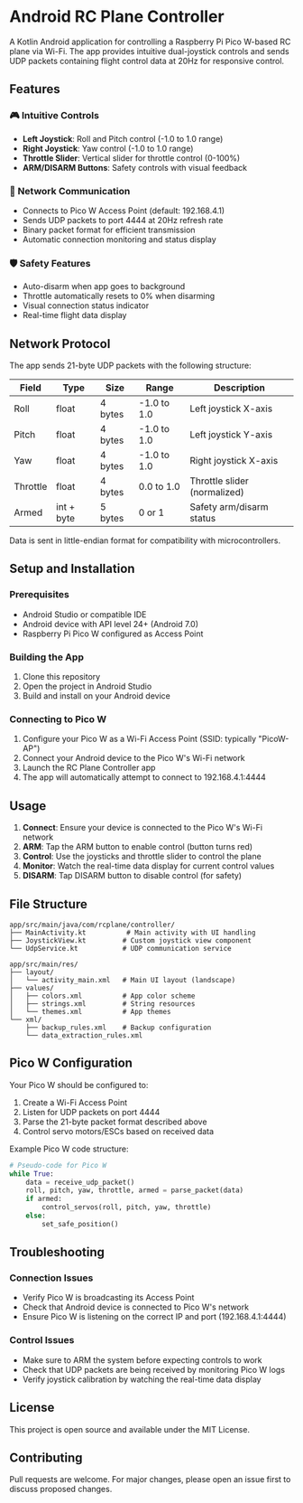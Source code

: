 # Android RC Plane Controller

A Kotlin Android application for controlling a Raspberry Pi Pico W-based RC plane via Wi-Fi. The app provides intuitive dual-joystick controls and sends UDP packets containing flight control data at 20Hz for responsive control.

## Features

### 🎮 Intuitive Controls
- **Left Joystick**: Roll and Pitch control (-1.0 to 1.0 range)
- **Right Joystick**: Yaw control (-1.0 to 1.0 range)
- **Throttle Slider**: Vertical slider for throttle control (0-100%)
- **ARM/DISARM Buttons**: Safety controls with visual feedback

### 📡 Network Communication
- Connects to Pico W Access Point (default: 192.168.4.1)
- Sends UDP packets to port 4444 at 20Hz refresh rate
- Binary packet format for efficient transmission
- Automatic connection monitoring and status display

### 🛡️ Safety Features
- Auto-disarm when app goes to background
- Throttle automatically resets to 0% when disarming
- Visual connection status indicator
- Real-time flight data display

## Network Protocol

The app sends 21-byte UDP packets with the following structure:

| Field | Type | Size | Range | Description |
|-------|------|------|-------|-------------|
| Roll | float | 4 bytes | -1.0 to 1.0 | Left joystick X-axis |
| Pitch | float | 4 bytes | -1.0 to 1.0 | Left joystick Y-axis |
| Yaw | float | 4 bytes | -1.0 to 1.0 | Right joystick X-axis |
| Throttle | float | 4 bytes | 0.0 to 1.0 | Throttle slider (normalized) |
| Armed | int + byte | 5 bytes | 0 or 1 | Safety arm/disarm status |

Data is sent in little-endian format for compatibility with microcontrollers.

## Setup and Installation

### Prerequisites
- Android Studio or compatible IDE
- Android device with API level 24+ (Android 7.0)
- Raspberry Pi Pico W configured as Access Point

### Building the App
1. Clone this repository
2. Open the project in Android Studio
3. Build and install on your Android device

### Connecting to Pico W
1. Configure your Pico W as a Wi-Fi Access Point (SSID: typically "PicoW-AP")
2. Connect your Android device to the Pico W's Wi-Fi network
3. Launch the RC Plane Controller app
4. The app will automatically attempt to connect to 192.168.4.1:4444

## Usage

1. **Connect**: Ensure your device is connected to the Pico W's Wi-Fi network
2. **ARM**: Tap the ARM button to enable control (button turns red)
3. **Control**: Use the joysticks and throttle slider to control the plane
4. **Monitor**: Watch the real-time data display for current control values
5. **DISARM**: Tap DISARM button to disable control (for safety)

## File Structure

```
app/src/main/java/com/rcplane/controller/
├── MainActivity.kt          # Main activity with UI handling
├── JoystickView.kt         # Custom joystick view component
└── UdpService.kt           # UDP communication service

app/src/main/res/
├── layout/
│   └── activity_main.xml   # Main UI layout (landscape)
├── values/
│   ├── colors.xml          # App color scheme
│   ├── strings.xml         # String resources
│   └── themes.xml          # App themes
└── xml/
    ├── backup_rules.xml    # Backup configuration
    └── data_extraction_rules.xml
```

## Pico W Configuration

Your Pico W should be configured to:
1. Create a Wi-Fi Access Point
2. Listen for UDP packets on port 4444
3. Parse the 21-byte packet format described above
4. Control servo motors/ESCs based on received data

Example Pico W code structure:
```python
# Pseudo-code for Pico W
while True:
    data = receive_udp_packet()
    roll, pitch, yaw, throttle, armed = parse_packet(data)
    if armed:
        control_servos(roll, pitch, yaw, throttle)
    else:
        set_safe_position()
```

## Troubleshooting

### Connection Issues
- Verify Pico W is broadcasting its Access Point
- Check that Android device is connected to Pico W's network
- Ensure Pico W is listening on the correct IP and port (192.168.4.1:4444)

### Control Issues
- Make sure to ARM the system before expecting controls to work
- Check that UDP packets are being received by monitoring Pico W logs
- Verify joystick calibration by watching the real-time data display

## License

This project is open source and available under the MIT License.

## Contributing

Pull requests are welcome. For major changes, please open an issue first to discuss proposed changes.

